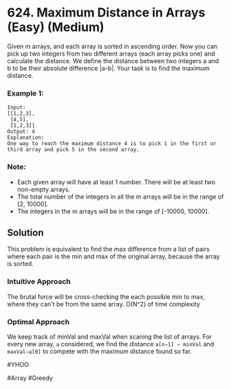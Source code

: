# 624. Maximum Distance in Arrays (Easy) (Medium)

Given m arrays, and each array is sorted in ascending order. Now you can pick up two integers from two different arrays (each array picks one) and calculate the distance. We define the distance between two integers a and b to be their absolute difference |a-b|. Your task is to find the maximum distance.

### Example 1:
```
Input: 
[[1,2,3],
 [4,5],
 [1,2,3]]
Output: 4
Explanation: 
One way to reach the maximum distance 4 is to pick 1 in the first or third array and pick 5 in the second array.
```
### Note:
- Each given array will have at least 1 number. There will be at least two non-empty arrays.
- The total number of the integers in all the m arrays will be in the range of [2, 10000].
- The integers in the m arrays will be in the range of [-10000, 10000].

## Solution
This problem is equivalent to find the max difference from a list of pairs where each pair is the min and max of the original array, because the array is sorted.

### Intuitive Approach
The brutal force will be cross-checking the each possible min to max, where they can't be from the same array. O(N^2) of time complexity

### Optimal Approach
We keep track of minVal and maxVal when scaning the list of arrays. For every new array, `a` considered, we find the distance `a[n−1] − minVal` and `maxVal−a[0]` to compete with the maximum distance found so far.

#YHOO

#Array #Greedy
